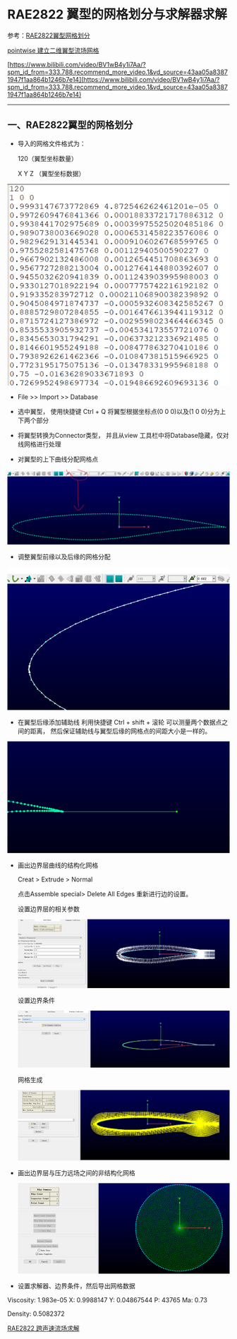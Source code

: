 # RAE2822 翼型的网格划分与求解器求解
参考：[RAE2822翼型网格划分](https://www.bilibili.com/video/BV1xg411T7xF/?spm_id_from=333.788.recommend_more_video.2&vd_source=43aa05a83871947f1aa864b1246b7e14)

[pointwise 建立二维翼型流场网格](http://www.doczj.com/doc/5a6063876-4.html)

[https://www.bilibili.com/video/BV1wB4y1i7Aa/?spm_id_from=333.788.recommend_more_video.1&vd_source=43aa05a83871947f1aa864b1246b7e14](https://www.bilibili.com/video/BV1wB4y1i7Aa/?spm_id_from=333.788.recommend_more_video.1&vd_source=43aa05a83871947f1aa864b1246b7e14)

---

## 一、RAE2822翼型的网格划分


* 导入的网格文件格式为：

    120（翼型坐标数量）

    X Y Z （翼型坐标数据）


<p align="center">
<img src="../images/rae1.png"/>
</p>

* File >> Import >> Database

* 选中翼型， 使用快捷键 Ctrl + Q 将翼型根据坐标点(0 0 0)以及(1 0 0)分为上下两个部分

* 将翼型转换为Connector类型， 并且从view 工具栏中将Database隐藏，仅对线网格进行处理

* 对翼型的上下曲线分配网格点

<p align="center">
<img src="../images/rae2.png"/>
</p>

* 调整翼型前缘以及后缘的网格分配
<p align="center">
<img src="../images/rae3.png"/>
</p>

* 在翼型后缘添加辅助线
利用快捷键 Ctrl + shift + 滚轮 可以测量两个数据点之间的距离， 然后保证辅助线与翼型后缘的网格点的间距大小是一样的。
<p align="center">
<img src="../images/rae4.png"/>
</p>

* 画出边界层曲线的结构化网格

     Creat > Extrude > Normal
  
    点击Assemble special> Delete All Edges 重新进行边的设置。
    
    设置边界层的相关参数
    <p align="center">
    <img src="../images/rae5.png"/>
    </p>
    设置边界条件
    <p align="center">
    <img src="../images/rae6.png"/>
    </p>
    网格生成
    <p align="center">
    <img src="../images/rae7.png"/>
    </p>
* 画出边界层与压力远场之间的非结构化网格
  <p align="center">
    <img src="../images/rae8.png"/>
    </p>
* 设置求解器、边界条件，然后导出网格数据

Viscosity: 1.983e-05
X:         0.9988147
Y:         0.04867544
P:         43765
Ma:        0.73

Density: 0.5082372

[RAE2822 跨声速流场求解](http://www.360doc.com/content/18/1128/14/50625244_797791736.shtml)

